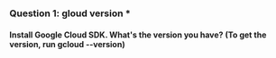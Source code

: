 ### Question 1: gloud version *
#### Install Google Cloud SDK. What's the version you have? (To get the version, run gcloud --version)
